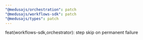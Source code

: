```yaml
---
"@medusajs/orchestration": patch
"@medusajs/workflows-sdk": patch
"@medusajs/types": patch
---
```


feat(workflows-sdk,orchestrator): step skip on permanent failure
